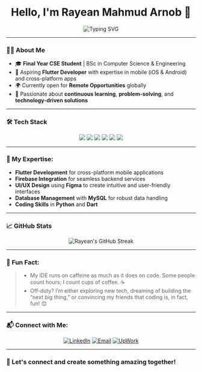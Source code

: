 <h1 align="center">Hello, I'm Rayean Mahmud Arnob 👋</h1>
<p align="center">
  <img src="https://readme-typing-svg.demolab.com?font=Fira+Code&size=25&pause=1000&color=2ECC71&width=435&lines=Passionate+Flutter+Developer;Aspiring+Software+Engineer;Creating+impactful+applications!" alt="Typing SVG" />
</p>

---

### 👨‍💻 About Me
- 🎓 **Final Year CSE Student** | BSc in Computer Science & Engineering
- 💼 Aspiring **Flutter Developer** with expertise in mobile (iOS & Android) and cross-platform apps
- 🌍 Currently open for **Remote Opportunities** globally
- 📖 Passionate about **continuous learning**, **problem-solving**, and **technology-driven solutions**

---

### 🛠️ Tech Stack
<div align="center">
    <img src="https://img.shields.io/badge/Code-Flutter-blue?style=for-the-badge&logo=flutter&logoColor=white">
    <img src="https://img.shields.io/badge/Code-Python-yellow?style=for-the-badge&logo=python&logoColor=white">
    <img src="https://img.shields.io/badge/Code-Firebase-orange?style=for-the-badge&logo=firebase&logoColor=white">
    <img src="https://img.shields.io/badge/Tools-VS_Code-007ACC?style=for-the-badge&logo=visual-studio-code&logoColor=white">
    <img src="https://img.shields.io/badge/UI/UX-Figma-red?style=for-the-badge&logo=figma&logoColor=white">
    <img src="https://img.shields.io/badge/Database-MySQL-blue?style=for-the-badge&logo=mysql&logoColor=white">
</div>

---
### 💼 My Expertise:
- **Flutter Development** for cross-platform mobile applications
- **Firebase Integration** for seamless backend services
- **UI/UX Design** using **Figma** to create intuitive and user-friendly interfaces
- **Database Management** with **MySQL** for robust data handling
- **Coding Skills** in **Python** and **Dart**


---

### 📈 GitHub Stats
<p align="center">
    <img src="https://github-readme-streak-stats.herokuapp.com/?user=Rayean-Mahmud&theme=radical" alt="Rayean's GitHub Streak">
</p>

---


### 🌟 Fun Fact:
> - My IDE runs on caffeine as much as it does on code. Some people count hours; I count cups of coffee. ☕ 
> - Off-duty? I’m either exploring new tech, dreaming of building the “next big thing,” or convincing my friends that coding is, in fact, fun! 😊

---
### 📬 Connect with Me:
<p align="center">
  <a href="[https://linkedin.com/in/rayean-mahmud-arnob-a78345173)"><img src="https://img.shields.io/badge/LinkedIn-blue?style=flat-square&logo=linkedin" alt="LinkedIn"></a>
  <a href="[mailto:rayean.mahmud.arnob@g.bracu.ac.bd"><img src="https://img.shields.io/badge/Email-D14836?style=flat-square&logo=gmail&logoColor=white" alt="Email"></a>
  <a href="https://www.upwork.com/freelancers/~0177ac14dfc0727560?mp_source=share"><img src="https://img.shields.io/badge/Freelancer-29b2fe?style=flat-square&logo=freelancer" alt="UpWork"></a>
</p>

---


### 🚀 Let's connect and create something amazing together!

